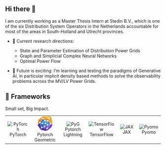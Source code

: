 ## Hi there 👋

I am currently working as a Master Thesis Intern at Stedin B.V., which is one of the six Distribution System Operators in the Netherlands accountable for most of the areas in South-Holland and Utrecht provinces.



- 🔭 Current research directions:
    - State and Parameter Estimation of Distribution Power Grids
    - Graph and Simplicial Complex Neural Networks
    - Optimal Power Flow 
      
      
- 🌱 Future is exciting: I’m learning and testing the paradigms of Generative AI, in particular implicit density based methods to solve the observability problems across the MV/LV Power Grids. 

## 🚀 Frameworks

Small set, Big Impact.

<table>
  <tr>
    <td align="center" width="96">
      <img src="https://cdn.jsdelivr.net/gh/devicons/devicon/icons/pytorch/pytorch-original.svg" width="48" height="48" alt="PyTorch" />
      <br>PyTorch
    </td>
    <td align="center" width="96">
      <img src="https://raw.githubusercontent.com/pyg-team/pyg_sphinx_theme/master/pyg_sphinx_theme/static/img/pyg_logo.png" width="48" height="48" alt="PyG" />
      <br>Pytorch Geometric
    </td>
      <td align="center" width="96">
      <img src="https://avatars.githubusercontent.com/u/58386951?v=4" width="48" height="48" alt="PyG" />
      <br>Pytorch Lightning
    </td>
    <td align="center" width="96">
      <img src="https://cdn.jsdelivr.net/gh/devicons/devicon/icons/tensorflow/tensorflow-original.svg" width="48" height="48" alt="TensorFlow" />
      <br>TensorFlow
    </td>
    <td align="center" width="96">
      <img src="https://raw.githubusercontent.com/jax-ml/jax/main/images/jax_logo_250px.png" width="48" height="48" alt="JAX" />
      <br>JAX
    </td>
    <td align="center" width="96">
      <img src="https://pyomo.readthedocs.io/en/6.8.0/_images/PyomoNewBlue3.png" width="48" height="48" alt="Pyomo" />
      <br>Pyomo
    </td>
  </tr>
</table>


<!--
**prajapati-incontrol/prajapati-incontrol** is a ✨ _special_ ✨ repository because its `README.md` (this file) appears on your GitHub profile.

Here are some ideas to get you started:

- 🔭 I’m currently working on ...
- 🌱 I’m currently learning ...
- 👯 I’m looking to collaborate on ...
- 🤔 I’m looking for help with ...
- 💬 Ask me about ...
- 📫 How to reach me: ...
- 😄 Pronouns: ...
- ⚡ Fun fact: ...
-->

